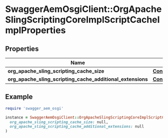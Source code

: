 # SwaggerAemOsgiClient::OrgApacheSlingScriptingCoreImplScriptCacheImplProperties

## Properties

| Name | Type | Description | Notes |
| ---- | ---- | ----------- | ----- |
| **org_apache_sling_scripting_cache_size** | [**ConfigNodePropertyInteger**](ConfigNodePropertyInteger.md) |  | [optional] |
| **org_apache_sling_scripting_cache_additional_extensions** | [**ConfigNodePropertyArray**](ConfigNodePropertyArray.md) |  | [optional] |

## Example

```ruby
require 'swagger_aem_osgi'

instance = SwaggerAemOsgiClient::OrgApacheSlingScriptingCoreImplScriptCacheImplProperties.new(
  org_apache_sling_scripting_cache_size: null,
  org_apache_sling_scripting_cache_additional_extensions: null
)
```

